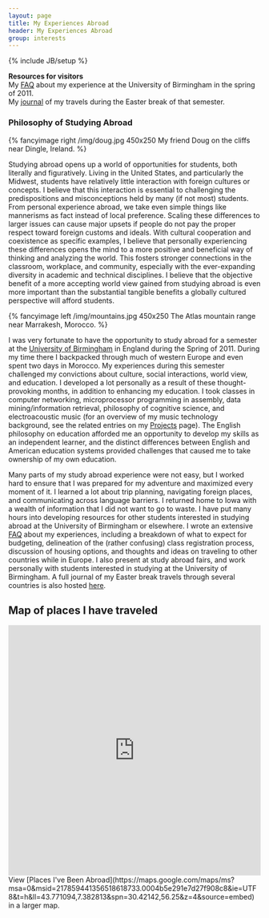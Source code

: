 ```yaml
---
layout: page
title: My Experiences Abroad
header: My Experiences Abroad
group: interests
---
```

{% include JB/setup %}

**Resources for visitors**  
My [FAQ](/interests/brumfaq.html) about my experience at the University of Birmingham in the spring of 2011.  
My [journal](/interests/travels.html) of my travels during the Easter break of that semester.

### Philosophy of Studying Abroad
{% fancyimage right /img/doug.jpg 450x250 My friend Doug on the cliffs near Dingle, Ireland. %}

Studying abroad opens up a world of opportunities for students, both literally and figuratively. Living in the United States, and particularly the Midwest, students have relatively little interaction with foreign cultures or concepts. I believe that this interaction is essential to challenging the predispositions and misconceptions held by many (if not most) students. From personal experience abroad, we take even simple things like mannerisms as fact instead of local preference. Scaling these differences to larger issues can cause major upsets if people do not pay the proper respect toward foreign customs and ideals. With cultural cooperation and coexistence as specific examples, I believe that personally experiencing these differences opens the mind to a more positive and beneficial way of thinking and analyzing the world. This fosters stronger connections in the classroom, workplace, and community, especially with the ever-expanding diversity in academic and technical disciplines. I believe that the objective benefit of a more accepting world view gained from studying abroad is even more important than the substantial tangible benefits a globally cultured perspective will afford students.

{% fancyimage left /img/mountains.jpg 450x250 The Atlas mountain range near Marrakesh, Morocco. %}

I was very fortunate to have the opportunity to study abroad for a semester at the [University of Birmingham](http://www.birmingham.ac.uk/index.aspx) in England during the Spring of 2011. During my time there I backpacked  through much of western Europe and even spent two days in Morocco. My  experiences during this semester challenged my convictions about  culture, social interactions, world view, and education. I developed a  lot personally as a result of these thought-provoking months, in  addition to enhancing my education. I took classes in computer  networking, microprocessor programming in assembly, data mining/information retrieval, philosophy of cognitive science, and electroacoustic music (for an overview of my music technology background, see the related entries on my [Projects](/projects/overview) page). The English philosophy on education afforded me an opportunity  to develop my skills as an independent learner, and the distinct differences between English and American education systems provided challenges that caused me to take ownership of my own education.  

Many  parts of my study abroad experience were not easy, but I worked hard to  ensure that I was prepared for my adventure and maximized every moment  of it. I learned a lot about trip planning, navigating foreign places,  and communicating across language barriers. I returned home to Iowa with  a wealth of information that I did not want to go to waste. I have put  many hours into developing resources for other students interested in studying abroad at the University of Birmingham or elsewhere. I wrote an extensive [FAQ](http://dl.dropbox.com/u/3942841/BrumFAQ.html)  about my experiences, including a breakdown of what to expect for budgeting, delineation of the (rather confusing) class registration process, discussion of housing options, and thoughts and ideas on traveling to other countries while in Europe. I also present at study abroad fairs, and work personally with students interested in studying at the University of Birmingham. A full journal of my Easter break travels through several countries is also hosted [here](http://dl.dropbox.com/u/3942841/travels.html).  

## Map of places I have traveled

<iframe width="100%" height="500" frameborder="0" scrolling="no" marginheight="0" marginwidth="0" src="https://maps.google.com/maps/ms?msa=0&amp;msid=217859441356518618733.0004b5e291e7d27f908c8&amp;ie=UTF8&amp;t=h&amp;ll=43.771094,7.382813&amp;spn=30.42142,56.25&amp;z=4&amp;output=embed"> </iframe>
View [Places I've Been Abroad](https://maps.google.com/maps/ms?msa=0&amp;msid=217859441356518618733.0004b5e291e7d27f908c8&amp;ie=UTF8&amp;t=h&amp;ll=43.771094,7.382813&amp;spn=30.42142,56.25&amp;z=4&amp;source=embed) in a larger map.

